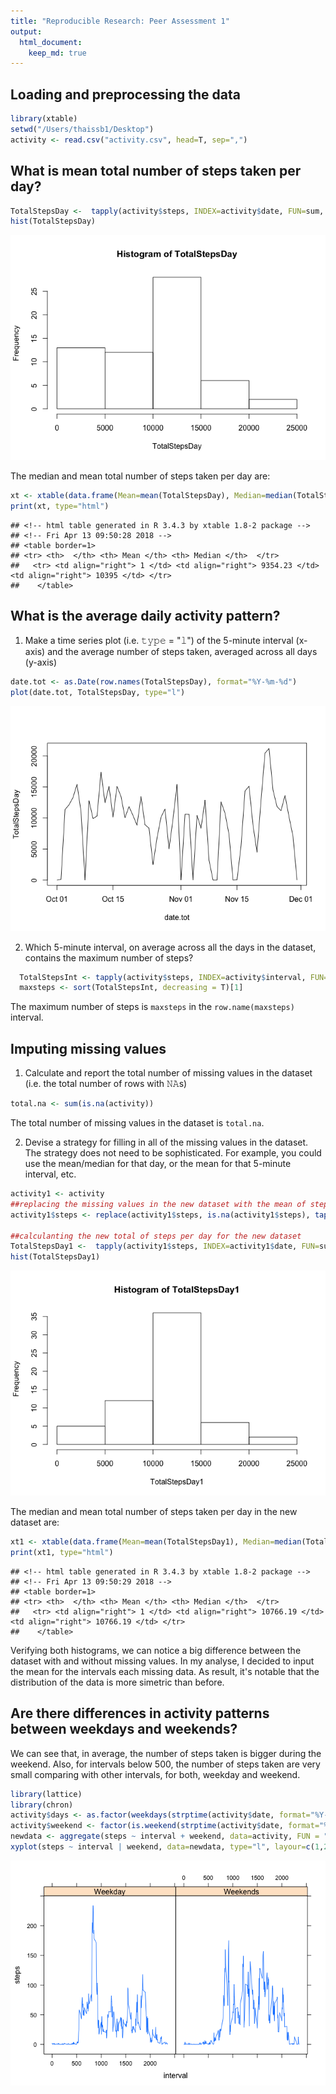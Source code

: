 ```yaml
---
title: "Reproducible Research: Peer Assessment 1"
output: 
  html_document:
    keep_md: true
---
```

  
  
## Loading and preprocessing the data
  
  ```r
  library(xtable)
  setwd("/Users/thaissb1/Desktop")
  activity <- read.csv("activity.csv", head=T, sep=",")
  ```
  
  
## What is mean total number of steps taken per day?
  
  ```r
  TotalStepsDay <-  tapply(activity$steps, INDEX=activity$date, FUN=sum, na.rm=T)
  hist(TotalStepsDay)
  ```
  
  ![](PA1_template_files/figure-html/unnamed-chunk-2-1.png)<!-- -->
  
  The median and mean total number of steps taken per day are:
  
  ```r
  xt <- xtable(data.frame(Mean=mean(TotalStepsDay), Median=median(TotalStepsDay)))
  print(xt, type="html")
  ```
  
  ```
  ## <!-- html table generated in R 3.4.3 by xtable 1.8-2 package -->
  ## <!-- Fri Apr 13 09:50:28 2018 -->
  ## <table border=1>
  ## <tr> <th>  </th> <th> Mean </th> <th> Median </th>  </tr>
  ##   <tr> <td align="right"> 1 </td> <td align="right"> 9354.23 </td> <td align="right"> 10395 </td> </tr>
  ##    </table>
  ```
  
  
## What is the average daily activity pattern?

1. Make a time series plot (i.e. 𝚝𝚢𝚙𝚎 = "𝚕") of the 5-minute interval (x-axis) and the average number of steps taken, averaged across all days (y-axis)


```r
date.tot <- as.Date(row.names(TotalStepsDay), format="%Y-%m-%d")
plot(date.tot, TotalStepsDay, type="l")
```

![](PA1_template_files/figure-html/unnamed-chunk-4-1.png)<!-- -->

2. Which 5-minute interval, on average across all the days in the dataset, contains the maximum number of steps?

```r
  TotalStepsInt <- tapply(activity$steps, INDEX=activity$interval, FUN=mean, na.rm=T, simplify = T)
  maxsteps <- sort(TotalStepsInt, decreasing = T)[1]
```

The maximum number of steps is `maxsteps` in the `row.name(maxsteps)` interval.


## Imputing missing values
1. Calculate and report the total number of missing values in the dataset (i.e. the total number of rows with 𝙽𝙰s)


```r
total.na <- sum(is.na(activity))
```

The total number of missing values in the dataset is `total.na`.


2. Devise a strategy for filling in all of the missing values in the dataset. The strategy does not need to be sophisticated. For example, you could use the mean/median for that day, or the mean for that 5-minute interval, etc.


```r
activity1 <- activity
##replacing the missing values in the new dataset with the mean of steps for each interval
activity1$steps <- replace(activity1$steps, is.na(activity1$steps), tapply(activity1$steps, INDEX=activity1$interval, FUN=mean, na.rm=T))

##calculanting the new total of steps per day for the new dataset
TotalStepsDay1 <-  tapply(activity1$steps, INDEX=activity1$date, FUN=sum, na.rm=T) 
hist(TotalStepsDay1)
```

![](PA1_template_files/figure-html/unnamed-chunk-7-1.png)<!-- -->

The median and mean total number of steps taken per day in the new dataset are:

```r
xt1 <- xtable(data.frame(Mean=mean(TotalStepsDay1), Median=median(TotalStepsDay1)))
print(xt1, type="html")
```

```
## <!-- html table generated in R 3.4.3 by xtable 1.8-2 package -->
## <!-- Fri Apr 13 09:50:29 2018 -->
## <table border=1>
## <tr> <th>  </th> <th> Mean </th> <th> Median </th>  </tr>
##   <tr> <td align="right"> 1 </td> <td align="right"> 10766.19 </td> <td align="right"> 10766.19 </td> </tr>
##    </table>
```

Verifying both histograms, we can notice a big difference between the dataset with and without missing values. In my analyse, I decided to input the mean for the intervals each missing data. As result, it's notable that the distribution of the data is more simetric than before. 

## Are there differences in activity patterns between weekdays and weekends?
We can see that, in average, the number of steps taken is bigger during the weekend. Also, for intervals below 500, the number of steps taken are very small comparing with other intervals, for both, weekday and weekend.


```r
library(lattice)
library(chron)
activity$days <- as.factor(weekdays(strptime(activity$date, format="%Y-%m-%d")))
activity$weekend <- factor(is.weekend(strptime(activity$date, format="%Y-%m-%d")), level=c(FALSE,TRUE), labels=c("Weekday", "Weekends"))
newdata <- aggregate(steps ~ interval + weekend, data=activity, FUN = "mean", na.rm=T)
xyplot(steps ~ interval | weekend, data=newdata, type="l", layour=c(1,2))
```

![](PA1_template_files/figure-html/unnamed-chunk-9-1.png)<!-- -->
